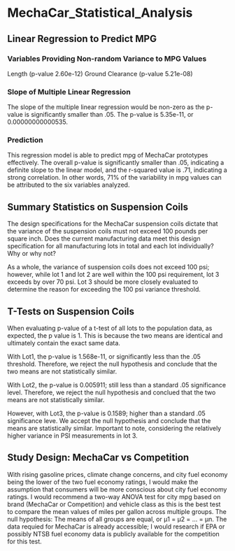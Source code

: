 # MechaCar_Statistical_Analysis

## Linear Regression to Predict MPG  
### Variables Providing Non-random Variance to MPG Values  
Length (p-value 2.60e-12)
Ground Clearance (p-value 5.21e-08)

### Slope of Multiple Linear Regression  
The slope of the multiple linear regression would be non-zero as the p-value is significantly smaller than .05.  The p-value is 5.35e-11, or 0.00000000000535.

### Prediction
This regression model is able to predict mpg of MechaCar prototypes effectively.  The overall p-value is significantly smaller than .05, indicating a definite slope to the linear model, and the r-squared value is .71, indicating a strong correlation.  In other words, 71% of the variability in mpg values can be attributed to the six variables analyzed.

## Summary Statistics on Suspension Coils

The design specifications for the MechaCar suspension coils dictate that the variance of the suspension coils must not exceed 100 pounds per square inch. Does the current manufacturing data meet this design specification for all manufacturing lots in total and each lot individually? Why or why not?

As a whole, the variance of suspension coils does not exceed 100 psi; however, while lot 1 and lot 2 are well within the 100 psi requirement, lot 3 exceeds by over 70 psi.  Lot 3 should be more closely evaluated to determine the reason for exceeding the 100 psi variance threshold.

## T-Tests on Suspension Coils
When evaluating p-value of a t-test of all lots to the population data, as expected, the p value is 1.  This is because the two means are identical and ultimately contain the exact same data.

With Lot1, the p-value is 1.568e-11, or significantly less than the .05 threshold.  Therefore, we reject the null hypothesis and conclude that the two means are not statistically similar.

With Lot2, the p-value is 0.005911; still less than a standard .05 significance level.  Therefore, we reject the null hypothesis and conclued that the two means are not statistically similar.

However, with Lot3, the p-value is 0.1589; higher than a standard .05 significance leve.  We accept the null hypothesis and conclude that the means are statistically similar.  Important to note, considering the relatively higher variance in PSI measurements in lot 3.

## Study Design: MechaCar vs Competition

With rising gasoline prices, climate change concerns, and city fuel economy being the lower of the two fuel economy ratings, I would make the assumption that consumers will be more conscious about city fuel economy ratings. 
I would recommend a two-way ANOVA test for city mpg based on brand (MechaCar or Competition) and vehicle class as this is the best test to compare the mean values of miles per gallon across multiple groups.  The null hypothesis:  The means of all groups are equal, or µ1 = µ2 = … = µn.  The data requied for MechaCar is already accessible; I would research if EPA or possibly NTSB fuel economy data is publicly available for the competition for this test.  
